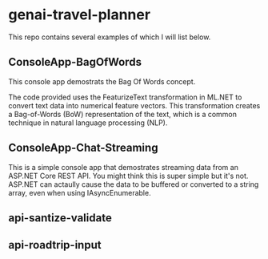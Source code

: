 # genai-travel-planner
This repo contains several examples of which I will list below.

## ConsoleApp-BagOfWords
This console app demostrats the Bag Of Words concept.

The code provided uses the FeaturizeText transformation in ML.NET to convert text data into numerical feature vectors. This transformation creates a Bag-of-Words (BoW) representation of the text, which is a common technique in natural language processing (NLP).

## ConsoleApp-Chat-Streaming
This is a simple console app that demostrates streaming data from an ASP.NET Core REST API. You might think this is super simple but it's not. ASP.NET can actaully cause the data to be buffered or converted to a string array, even when using IAsyncEnumerable.

## api-santize-validate

## api-roadtrip-input

